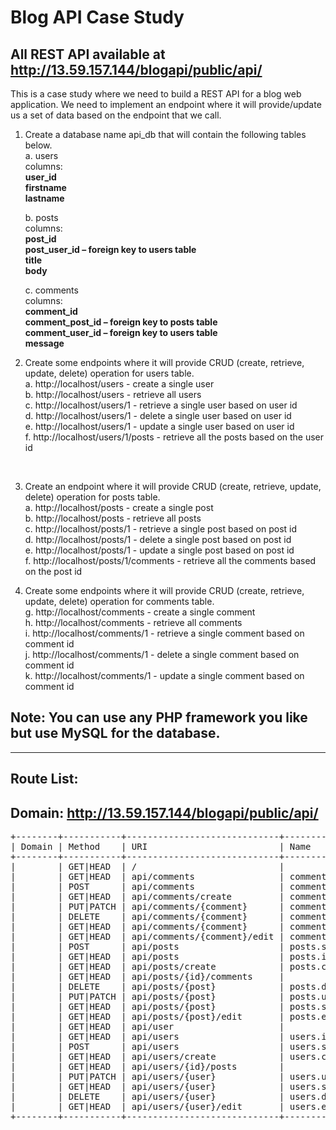 # Blog API Case Study
## All REST API available at http://13.59.157.144/blogapi/public/api/

This is a case study where we need to build a REST API for a blog web application. We need to implement an endpoint where it will provide/update us a set of data based on the endpoint that we call.<br/>

1. Create a database name api_db that will contain the following tables below.<br/>
a. users<br/>
columns:<br/>
**user_id**<br/>
**firstname**<br/>
**lastname**<br/>

	b. posts<br/>
	columns:<br/>
	**post_id**<br/>
	**post_user_id – foreign key to users table**<br/>
	**title**<br/>
	**body**<br/>

	c. comments<br/>
	columns:<br/>
	**comment_id**<br/>
	**comment_post_id – foreign key to posts table**<br/>
	**comment_user_id – foreign key to users table**<br/>
	**message**<br/>

2. Create some endpoints where it will provide CRUD (create, retrieve, update, delete) operation for users table. <br/>
a. http://localhost/users - create a single user <br/>
b. http://localhost/users - retrieve all users <br/>
c. http://localhost/users/1 - retrieve a single user based on user id <br/>
d. http://localhost/users/1 - delete a single user based on user id <br/>
e. http://localhost/users/1 - update a single user based on user id <br/>
f. http://localhost/users/1/posts - retrieve all the posts based on the user id<br/>
<br/>

3. Create an endpoint where it will provide CRUD (create, retrieve, update, delete) operation for posts table.<br/>
	a. http://localhost/posts - create a single post<br/>
	b. http://localhost/posts - retrieve all posts<br/>
	c. http://localhost/posts/1 - retrieve a single post based on post id<br/>
	d. http://localhost/posts/1 - delete a single post based on post id<br/>
	e. http://localhost/posts/1 - update a single post based on post id<br/>
	f. http://localhost/posts/1/comments - retrieve all the comments based on the post id
	<br/>
    
4. Create some endpoints where it will provide CRUD (create, retrieve, update, delete) operation for comments table.<br/>
	g. http://localhost/comments - create a single comment<br/>
	h. http://localhost/comments - retrieve all comments<br/>
	i. http://localhost/comments/1 - retrieve a single comment based on comment id<br/>
	j. http://localhost/comments/1 - delete a single comment based on comment id<br/>
	k. http://localhost/comments/1 - update a single comment based on comment id<br/>

## Note: You can use any PHP framework you like but use MySQL for the database.
<hr>

## Route List:
## Domain: http://13.59.157.144/blogapi/public/api/
<pre>
+--------+-----------+-----------------------------+------------------+-------------------------------------------------+--------------+
| Domain | Method    | URI                         | Name             | Action                                          | Middleware   |
+--------+-----------+-----------------------------+------------------+-------------------------------------------------+--------------+
|        | GET|HEAD  | /                           |                  | Closure                                         | web          |
|        | GET|HEAD  | api/comments                | comments.index   | App\Http\Controllers\CommentsController@index   | api          |
|        | POST      | api/comments                | comments.store   | App\Http\Controllers\CommentsController@store   | api          |
|        | GET|HEAD  | api/comments/create         | comments.create  | App\Http\Controllers\CommentsController@create  | api          |
|        | PUT|PATCH | api/comments/{comment}      | comments.update  | App\Http\Controllers\CommentsController@update  | api          |
|        | DELETE    | api/comments/{comment}      | comments.destroy | App\Http\Controllers\CommentsController@destroy | api          |
|        | GET|HEAD  | api/comments/{comment}      | comments.show    | App\Http\Controllers\CommentsController@show    | api          |
|        | GET|HEAD  | api/comments/{comment}/edit | comments.edit    | App\Http\Controllers\CommentsController@edit    | api          |
|        | POST      | api/posts                   | posts.store      | App\Http\Controllers\PostsController@store      | api          |
|        | GET|HEAD  | api/posts                   | posts.index      | App\Http\Controllers\PostsController@index      | api          |
|        | GET|HEAD  | api/posts/create            | posts.create     | App\Http\Controllers\PostsController@create     | api          |
|        | GET|HEAD  | api/posts/{id}/comments     |                  | App\Http\Controllers\PostsController@comments   | api          |
|        | DELETE    | api/posts/{post}            | posts.destroy    | App\Http\Controllers\PostsController@destroy    | api          |
|        | PUT|PATCH | api/posts/{post}            | posts.update     | App\Http\Controllers\PostsController@update     | api          |
|        | GET|HEAD  | api/posts/{post}            | posts.show       | App\Http\Controllers\PostsController@show       | api          |
|        | GET|HEAD  | api/posts/{post}/edit       | posts.edit       | App\Http\Controllers\PostsController@edit       | api          |
|        | GET|HEAD  | api/user                    |                  | Closure                                         | api,auth:api |
|        | GET|HEAD  | api/users                   | users.index      | App\Http\Controllers\UsersController@index      | api          |
|        | POST      | api/users                   | users.store      | App\Http\Controllers\UsersController@store      | api          |
|        | GET|HEAD  | api/users/create            | users.create     | App\Http\Controllers\UsersController@create     | api          |
|        | GET|HEAD  | api/users/{id}/posts        |                  | App\Http\Controllers\UsersController@posts      | api          |
|        | PUT|PATCH | api/users/{user}            | users.update     | App\Http\Controllers\UsersController@update     | api          |
|        | GET|HEAD  | api/users/{user}            | users.show       | App\Http\Controllers\UsersController@show       | api          |
|        | DELETE    | api/users/{user}            | users.destroy    | App\Http\Controllers\UsersController@destroy    | api          |
|        | GET|HEAD  | api/users/{user}/edit       | users.edit       | App\Http\Controllers\UsersController@edit       | api          |
+--------+-----------+-----------------------------+------------------+-------------------------------------------------+--------------+
</pre>
